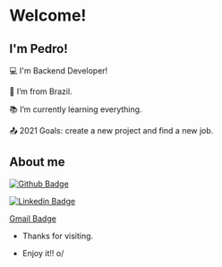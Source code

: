 # Welcome!

 

## I'm Pedro!

 

:computer: I'm Backend Developer!

:house_with_garden: I’m from Brazil.

:books: I’m currently learning everything.

:outbox_tray: 2021 Goals: create a new project and find a new job.

 

## About me

[![Github Badge](https://img.shields.io/badge/-Github-000?style=flat-square&logo=Github&logoColor=white&link=https://github.com/Peduxx)](https://github.com/Peduxx)

[![Linkedin Badge](https://img.shields.io/badge/-LinkedIn-blue?style=flat-square&logo=Linkedin&logoColor=white&link=https://www.linkedin.com/in/pedro-henrique-alves-das-neves-8391291a5/)](https://www.linkedin.com/in/pedro-henrique-alves-das-neves-8391291a5/)

[Gmail Badge](https://img.shields.io/badge/Gmail-D14836?style=for-the-badge&logo=gmail&logoColor=white&link=phalves944@gmail.com)

- Thanks for visiting.

- Enjoy it!! o/
